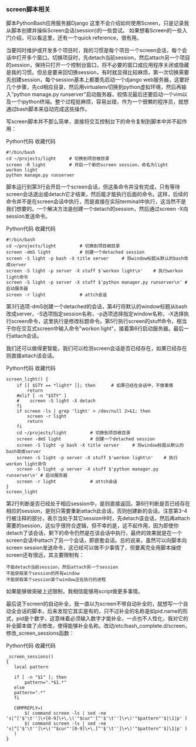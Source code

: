 ### screen脚本相关


脚本PythonBash应用服务器Django
这里不会介绍如何使用Screen，只是记录我从脚本创建并操纵Screen会话(session)的一些尝试。 如果想看Screen的一些入门介绍，可以看这里，还有一个quick reference，很有用。

当要同时维护或开发多个项目时，我的习惯是每个项目一个screen会话，每个会话中打开多个窗口。切换项目时，先detach当前session，然后attach另一个项目的session，保持只打开一个控制台窗口，将不必要的窗口或应用程序关闭或隐藏是我的习惯。但总是要来回切换session，有时就显得比较麻烦，第一次切换需要先创建session，每个session基本上都要先启动一个django web服务器，这要好几个步骤，先cd相应目录，然后用virtualenv切换到python虚拟环境，然后再输入"python manage.py runserver"启动服务器，视情况最后还要启动一个vim以及一个ipython终端。整个过程挺麻烦，容易出错，作为一个很懒的程序员，就想通过bash脚本来自动完成这些操作。

写screen脚本并不那么简单，直接将交互控制台下的命令复制到脚本中并不起作用：

Python代码  收藏代码

    #!/bin/bash  
    cd ~/projects/light     # 切换到项目根目录  
    screen -R light         # 开启一个新的screen session，命名为light  
    workon light  
    python manage.py runserver  



脚本运行到第3行会开启一个screen会话，但这条命令并没有完成，只有等待screen会话退出或detach它才结束，然后能才能执行后面的命令。这样，后续的命令并不是在screen会话中执行，而是直接在实际terminal中执行，这当然不是我们想要的。一个解决方法是创建一个detach的session，然后通过screen -X向session发送命令。

Python代码  收藏代码

    #!/bin/bash  
    cd ~/projects/light         # 切换到项目根目录  
    screen -dmS light           # 创建一个detached session  
    screen -S light -p bash -X title server     # 将window标题从默认的bash改成server  
    screen -S light -p server -X stuff $'workon light\n'    # 执行workon light命令  
    screen -S light -p server -X stuff $'python manager.py runserver\n' # 启动服务器  
    screen -r light             # attch会话  



第3行选项-dmS创建一个detached的会话，第4行将默认的window标题从bash改成server，-S选项指定session名称，-p选项选择指定window名称，-X选择执行screen命令，这里执行是修改标题命令。第5行执行screen的stuff命令，相当于你在交互式screen中输入命令"workon light"，接着第6行启动服务器。最后一行attach会话。

我们还可以做得更智能，我们可以检测screen会话是否已经存在，如果已经存在则直接attach该会话。

Python代码  收藏代码

    screen_light() {  
        if [[ $STY == *light* ]]; then      # 如果已经在会话中，不做事情  
            return  
        #elif [ -n "$STY" ]  
        #    screen -S light -X detach  
        fi  
        if screen -ls | grep 'light' > /dev/null 2>&1; then  
            screen -r light  
            return  
        fi  
        cd ~/projects/light         # 切换到项目根目录  
        screen -dmS light           # 创建一个detached session  
        screen -S light -p bash -X title server     # 将window标题从默认的bash改成server  
        screen -S light -p server -X stuff $'workon light\n'    # 执行workon light命令  
        screen -S light -p server -X stuff $'python manager.py runserver\n' # 启动服务器  
        screen -r light             # attch会话  
    }  
    screen_light  


第2行判断是否已经处于相应session中，是则直接返回。第6行判断是否已经存在相应的session，是则只需要重新attach此会话，否则创建新的会话。注意第3-4行被注释的部分，表示当处于其它session中时，先detach该会话，然后再attach需要的session，这似乎很符合逻辑，但不幸的是，这不起作用，因为即使你detach了该会话，剩下的命令仍然是在该会话中执行，最终的效果就是在一个screen会话中attach了另一个会话，即嵌套会话。总的说来，虽然可以向脚本向screen session发送命令，这已经可以做不少事情了，但要离完全用脚本操控screen还有很远，其主要限制有：


    不能detach当前session，然后attach另一个session
    不能获取某个session的所有window
    不能获取某个session某个window正在执行的进程 


如果能够做突破上述限制，我相信能够用script做更多事情。


最后说下screen的自动补全，我一直以为screen不带自动补全的，就想写一个自动全会话的脚本，后来发现它其实是有的，只不过补全的名称是如pid.name的形式，pid是个数字，这意味着必须输入数字才能补全，一点也不人性化，我对它的补全脚本做了点修改，使得能够补全名称。改动/etc/bash_complete.d/screen，修改_screen_sessions函数：

Python代码  收藏代码

    _screen_sessions()  
    {  
       local pattern  
      
       if [ -n "$1" ]; then  
           pattern=".*$1.*"  
       else  
       pattern=".*"  
       fi  
      
       COMPREPLY=(  
           $( command screen -ls | sed -ne  
    's|^['$'\t'']\+[0-9]\+\.\('"$cur"'[^'$'\t'']\+\)'"$pattern"'$|\1|p' )  
           $( command screen -ls | sed -ne  
    's|^['$'\t'']\+\('"$cur"'[0-9]\+\.[^'$'\t'']\+\)'"$pattern"'$|\1|p' )  
       )  
    }  